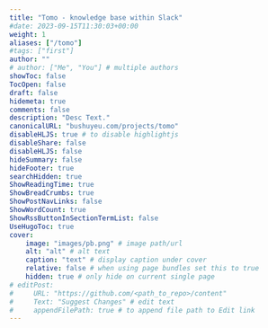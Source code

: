 ```yaml
---
title: "Tomo - knowledge base within Slack"
#date: 2023-09-15T11:30:03+00:00
weight: 1
aliases: ["/tomo"]
#tags: ["first"]
author: ""
# author: ["Me", "You"] # multiple authors
showToc: false
TocOpen: false
draft: false
hidemeta: true
comments: false
description: "Desc Text."
canonicalURL: "bushuyeu.com/projects/tomo"
disableHLJS: true # to disable highlightjs
disableShare: false
disableHLJS: false
hideSummary: false
hideFooter: true
searchHidden: true
ShowReadingTime: true
ShowBreadCrumbs: true
ShowPostNavLinks: false
ShowWordCount: true
ShowRssButtonInSectionTermList: false
UseHugoToc: true
cover:
    image: "images/pb.png" # image path/url
    alt: "alt" # alt text
    caption: "text" # display caption under cover
    relative: false # when using page bundles set this to true
    hidden: true # only hide on current single page
# editPost:
#     URL: "https://github.com/<path_to_repo>/content"
#     Text: "Suggest Changes" # edit text
#     appendFilePath: true # to append file path to Edit link
---
```

